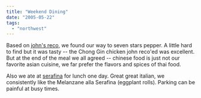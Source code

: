```yaml
---
title: "Weekend Dining"
date: "2005-05-22"
tags: 
  - "northwest"
---
```


Based on [john's reco](http://www.zagula.com/food_and_wine/2005/05/19/seven_stars_pepper.html), we found our way to seven stars pepper. A little hard to find but it was tasty -- the Chong Gin chicken john reco'ed was excellent. But at the end of the meal we all agreed -- chinese food is just not our favorite asian cuisine, we far prefer the flavors and spices of thai food.

Also we ate at [serafina](http://www.serafinaseattle.com/) for lunch one day. Great great italian, we consistently like the Melanzane alla Serafina (eggplant rolls). Parking can be painful at busy times.
